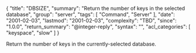 {
  "title": "DBSIZE",
  "summary": "Return the number of keys in the selected database",
  "group": "server",
  "tags": [
    "Command",
    "Server"
  ],
  "date": "2001-02-03",
  "lastmod": "2001-02-03",
  "complexity": "TBD",
  "since": "1.0.0",
  "return_summary": "@integer-reply",
  "syntax": "",
  "acl_categories": [
    "keyspace",
    "slow"
  ]
}

Return the number of keys in the currently-selected database.

